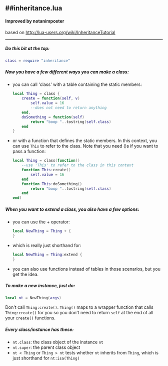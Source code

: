 ##inheritance.lua
---

#### Improved by notanimposter
based on http://lua-users.org/wiki/InheritanceTutorial

---

##### Do this bit at the top:
```lua
class = require "inheritance"
```
##### Now you have a few different ways you can make a class:

- you can call 'class' with a table containing the static members:

    ```lua
    local Thing = class {
    	create = function(self, v)
    		self.value = 16
            --does not need to return anything
    	end,
    	doSomething = function(self)
    		return "boop "..tostring(self.class)
    	end
    }
    ```

- or with a function that defines the static members. In this context, you can use `This` to refer to the class. Note that you need ()s if you want to pass a function:

    ```lua
    local Thing = class(function()
    	--use 'This' to refer to the class in this context
    	function This:create()
    		self.value = 16
    	end
    	function This:doSomething()
    		return "boop "..tostring(self.class)
    	end
    end)
    ```

##### When you want to extend a class, you also have a few options:
- you can use the + operator:

    ```lua
    local NewThing = Thing + {
    }
    ```

- which is really just shorthand for:

  ```lua
  local NewThing = Thing:extend {
  }
  ```

- you can also use functions instead of tables in those scenarios, but you get the idea.

##### To make a new instance, just do:
```lua
local nt = NewThing(args)
```
Don't call `Thing:create()`. `Thing()` maps to a wrapper function that calls `Thing:create()` for you so you don't need to return `self` at the end of all your `create()` functions.
##### Every class/instance has these:
  - `nt.class`: the class object of the instance `nt`
  - `nt.super`: the parent class object
  - `nt < Thing` or `Thing > nt` tests whether `nt` inherits from `Thing`, which is just shorthand for `nt:isa(Thing)`
